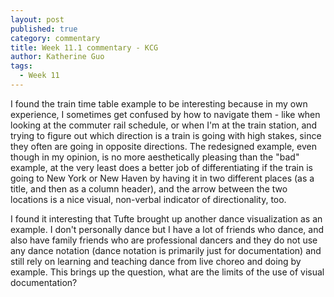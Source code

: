 ```yaml
---
layout: post
published: true
category: commentary
title: Week 11.1 commentary - KCG
author: Katherine Guo
tags:
  - Week 11
---
```

I found the train time table example to be interesting because in my own experience, I sometimes get confused by how to navigate them - like when looking at the commuter rail schedule, or when I'm at the train station, and trying to figure out which direction is a train is going with high stakes, since they often are going in opposite directions. The redesigned example, even though in my opinion, is no more aesthetically pleasing than the "bad" example, at the very least does a better job of differentiating if the train is going to New York or New Haven by having it in two different places (as a title, and then as a column header), and the arrow between the two locations is a nice visual, non-verbal indicator of directionality, too. 

I found it interesting that Tufte brought up another dance visualization as an example. I don't personally dance but I have a lot of friends who dance, and also have family friends who are professional dancers and they do not use any dance notation (dance notation is primarily just for documentation) and still rely on learning and teaching dance from live choreo and doing by example. This brings up the question, what are the limits of the use of visual documentation?